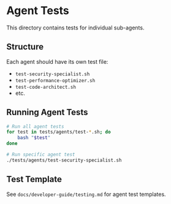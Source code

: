 # Agent Tests

This directory contains tests for individual sub-agents.

## Structure

Each agent should have its own test file:

- `test-security-specialist.sh`
- `test-performance-optimizer.sh`
- `test-code-architect.sh`
- etc.

## Running Agent Tests

```bash
# Run all agent tests
for test in tests/agents/test-*.sh; do
    bash "$test"
done

# Run specific agent test
./tests/agents/test-security-specialist.sh
```

## Test Template

See `docs/developer-guide/testing.md` for agent test templates.
